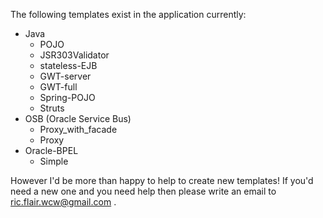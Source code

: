 The following templates exist in the application currently:

  * Java
    * POJO
    * JSR303Validator
    * stateless-EJB
    * GWT-server
    * GWT-full
    * Spring-POJO
    * Struts
  * OSB (Oracle Service Bus)
    * Proxy\_with\_facade
    * Proxy
  * Oracle-BPEL
    * Simple

However I'd be more than happy to help to create new templates! If you'd need a new one and you need help then please write an email to ric.flair.wcw@gmail.com .